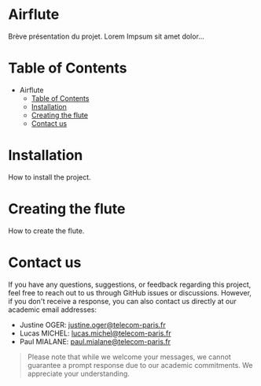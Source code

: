 # Airflute

Brève présentation du projet.
Lorem Impsum sit amet dolor...

# Table of Contents

- Airflute
  - [Table of Contents](#table-of-contents)
  - [Installation](#installation)
  - [Creating the flute](#creating-the-flute)
  - [Contact us](#contact-us)


# Installation

How to install the project.

# Creating the flute

How to create the flute.

# Contact us

If you have any questions, suggestions, or feedback regarding this project, feel free to reach out to us through GitHub issues or discussions. However, if you don't receive a response, you can also contact us directly at our academic email addresses:

- Justine OGER: [justine.oger@telecom-paris.fr](mailto:justine.oger@telecom-paris.fr)
- Lucas MICHEL: [lucas.michel@telecom-paris.fr](mailto:lucas.michel@telecom-paris.fr)
- Paul MIALANE: [paul.mialane@telecom-paris.fr](mailto:paul.mialane@telecom-paris.fr)

> Please note that while we welcome your messages, we cannot guarantee a prompt response due to our academic commitments. We appreciate your understanding.

